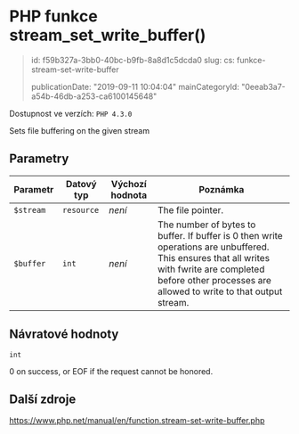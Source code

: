 PHP funkce stream_set_write_buffer()
====================================

> id: f59b327a-3bb0-40bc-b9fb-8a8d1c5dcda0
> slug:
> 	cs: funkce-stream-set-write-buffer
>
> publicationDate: "2019-09-11 10:04:04"
> mainCategoryId: "0eeab3a7-a54b-46db-a253-ca6100145648"

Dostupnost ve verzích: `PHP 4.3.0`

Sets file buffering on the given stream


Parametry
--------------

| Parametr | Datový typ | Výchozí hodnota | Poznámka |
|-----|-----|-----|-----|
| `$stream` | `resource` | *není* | The file pointer. |
| `$buffer` | `int` | *není* | The number of bytes to buffer. If buffer is 0 then write operations are unbuffered. This ensures that all writes with fwrite are completed before other processes are allowed to write to that output stream. |


Návratové hodnoty
----------------

`int`

0 on success, or EOF if the request cannot be honored.

Další zdroje
------------

https://www.php.net/manual/en/function.stream-set-write-buffer.php
